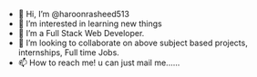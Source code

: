 - 👋 Hi, I’m @haroonrasheed513
- 👀 I’m interested in learning new things 
- 🌱 I’m a Full Stack Web Developer.
- 💞️ I’m looking to collaborate on above subject based projects, internships, Full time Jobs.
- 📫 How to reach me! u can just mail me......

<!---
haroonrasheed513/haroonrasheed513 is a ✨ special ✨ repository because its `README.md` (this file) appears on your GitHub profile.
You can click the Preview link to take a look at your changes.
--->
